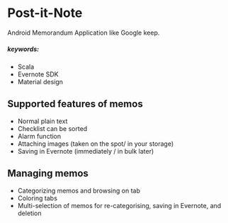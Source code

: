 # Post-it-Note
Android Memorandum Application like Google keep.
##### keywords:
- Scala 
- Evernote SDK
- Material design

## Supported features of memos
- Normal plain text
- Checklist can be sorted
- Alarm function
- Attaching images (taken on the spot/ in your storage)
- Saving in Evernote (immediately / in bulk later)

## Managing memos
- Categorizing memos and browsing on tab
- Coloring tabs
- Multi-selection of memos for re-categorising, saving in Evernote, and deletion


